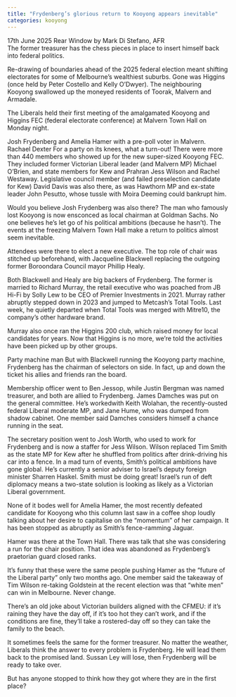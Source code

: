 ```yaml
---
title: "Frydenberg’s glorious return to Kooyong appears inevitable"
categories: kooyong
---
```


17th June 2025
Rear Window by Mark Di Stefano, AFR  
The former treasurer has the chess pieces in place to insert himself back into federal politics.

Re-drawing of boundaries ahead of the 2025 federal election meant shifting electorates for some of Melbourne’s wealthiest suburbs. Gone was Higgins (once held by Peter Costello and Kelly O’Dwyer). The neighbouring Kooyong swallowed up the moneyed residents of Toorak, Malvern and Armadale.

The Liberals held their first meeting of the amalgamated Kooyong and Higgins FEC (federal electorate conference) at Malvern Town Hall on Monday night.

Josh Frydenberg and Amelia Hamer with a pre-poll voter in Malvern. Rachael Dexter
For a party on its knees, what a turn-out! There were more than 440 members who showed up for the new super-sized Kooyong FEC. They included former Victorian Liberal leader (and Malvern MP) Michael O’Brien, and state members for Kew and Prahran Jess Wilson and Rachel Westaway. Legislative council member (and failed preselection candidate for Kew) David Davis was also there, as was Hawthorn MP and ex-state leader John Pesutto, whose tussle with Moira Deeming could bankrupt him.

Would you believe Josh Frydenberg was also there? The man who famously lost Kooyong is now ensconced as local chairman at Goldman Sachs. No one believes he’s let go of his political ambitions (because he hasn’t). The events at the freezing Malvern Town Hall make a return to politics almost seem inevitable.

Attendees were there to elect a new executive. The top role of chair was stitched up beforehand, with Jacqueline Blackwell replacing the outgoing former Boroondara Council mayor Phillip Healy.

Both Blackwell and Healy are big backers of Frydenberg. The former is married to Richard Murray, the retail executive who was poached from JB Hi-Fi by Solly Lew to be CEO of Premier Investments in 2021. Murray rather abruptly stepped down in 2023 and jumped to Metcash’s Total Tools. Last week, he quietly departed when Total Tools was merged with Mitre10, the company’s other hardware brand.

Murray also once ran the Higgins 200 club, which raised money for local candidates for years. Now that Higgins is no more, we’re told the activities have been picked up by other groups.

Party machine man
But with Blackwell running the Kooyong party machine, Frydenberg has the chairman of selectors on side. In fact, up and down the ticket his allies and friends ran the board.

Membership officer went to Ben Jessop, while Justin Bergman was named treasurer, and both are allied to Frydenberg. James Damches was put on the general committee. He’s workedwith Keith Wolahan, the recently-ousted federal Liberal moderate MP, and Jane Hume, who was dumped from shadow cabinet. One member said Damches considers himself a chance running in the seat.

The secretary position went to Josh Worth, who used to work for Frydenberg and is now a staffer for Jess Wilson. Wilson replaced Tim Smith as the state MP for Kew after he shuffled from politics after drink-driving his car into a fence. In a mad turn of events, Smith’s political ambitions have gone global. He’s currently a senior adviser to Israel’s deputy foreign minister Sharren Haskel. Smith must be doing great! Israel’s run of deft diplomacy means a two-state solution is looking as likely as a Victorian Liberal government.

None of it bodes well for Amelia Hamer, the most recently defeated candidate for Kooyong who this column last saw in a coffee shop loudly talking about her desire to capitalise on the “momentum” of her campaign. It has been stopped as abruptly as Smith’s fence-ramming Jaguar.

Hamer was there at the Town Hall. There was talk that she was considering a run for the chair position. That idea was abandoned as Frydenberg’s praetorian guard closed ranks.

It’s funny that these were the same people pushing Hamer as the “future of the Liberal party” only two months ago. One member said the takeaway of Tim Wilson re-taking Goldstein at the recent election was that “white men” can win in Melbourne. Never change.

There’s an old joke about Victorian builders aligned with the CFMEU: if it’s raining they have the day off, if it’s too hot they can’t work, and if the conditions are fine, they’ll take a rostered-day off so they can take the family to the beach.

It sometimes feels the same for the former treasurer. No matter the weather, Liberals think the answer to every problem is Frydenberg. He will lead them back to the promised land. Sussan Ley will lose, then Frydenberg will be ready to take over.

But has anyone stopped to think how they got where they are in the first place?